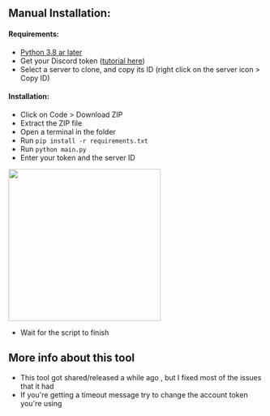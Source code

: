## Manual Installation:

#### Requirements:
- [Python 3.8 ar later](https://www.python.org/downloads/)
- Get your Discord token ([tutorial here](https://www.youtube.com/watch?v=3qzpmTIQ-Gs))
- Select a server to clone, and copy its ID (right click on the server icon > Copy ID)


#### Installation:
- Click on Code > Download ZIP
- Extract the ZIP file
- Open a terminal in the folder
- Run `pip install -r requirements.txt`
- Run `python main.py`
- Enter your token and the server ID

<img width="300px" src="https://i.imgur.com/prK9yR4.png">

- Wait for the script to finish

## More info about this tool
- This tool got shared/released a while ago , but I fixed most of the issues that it had
- If you're getting a timeout message try to change the account token you're using